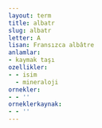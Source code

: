 ```yaml
---
layout: term
title: albatr
slug: albatr
letter: A
lisan: Fransızca albâtre
anlamlar:
- kaymak taşı
ozellikler:
- - isim
  - mineraloji
ornekler:
- - ''
orneklerkaynak:
- - ''
---
```

